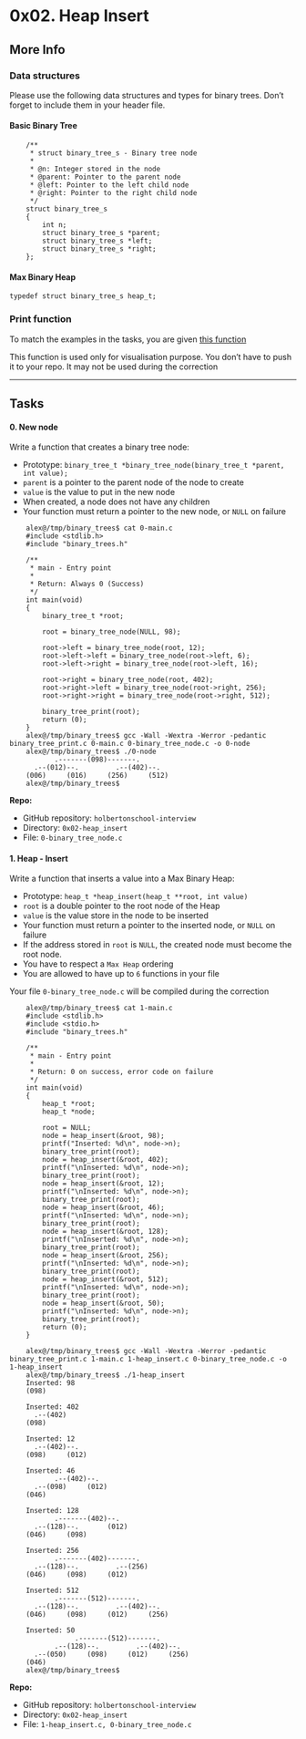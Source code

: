 # 0x02. Heap Insert

More Info
---------

### Data structures

Please use the following data structures and types for binary trees. Don’t forget to include them in your header file.

#### Basic Binary Tree
```
    /**
     * struct binary_tree_s - Binary tree node
     *
     * @n: Integer stored in the node
     * @parent: Pointer to the parent node
     * @left: Pointer to the left child node
     * @right: Pointer to the right child node
     */
    struct binary_tree_s
    {
        int n;
        struct binary_tree_s *parent;
        struct binary_tree_s *left;
        struct binary_tree_s *right;
    };
``` 

#### Max Binary Heap

    typedef struct binary_tree_s heap_t;
    

### Print function

To match the examples in the tasks, you are given [this function](https://github.com/holbertonschool/0x1C.c "this function")

This function is used only for visualisation purpose. You don’t have to push it to your repo. It may not be used during the correction

* * *

Tasks
-----



#### 0\. New node 

Write a function that creates a binary tree node:

*   Prototype: `binary_tree_t *binary_tree_node(binary_tree_t *parent, int value);`
*   `parent` is a pointer to the parent node of the node to create
*   `value` is the value to put in the new node
*   When created, a node does not have any children
*   Your function must return a pointer to the new node, or `NULL` on failure
```
    alex@/tmp/binary_trees$ cat 0-main.c 
    #include <stdlib.h>
    #include "binary_trees.h"
    
    /**
     * main - Entry point
     *
     * Return: Always 0 (Success)
     */
    int main(void)
    {
        binary_tree_t *root;
    
        root = binary_tree_node(NULL, 98);
    
        root->left = binary_tree_node(root, 12);
        root->left->left = binary_tree_node(root->left, 6);
        root->left->right = binary_tree_node(root->left, 16);
    
        root->right = binary_tree_node(root, 402);
        root->right->left = binary_tree_node(root->right, 256);
        root->right->right = binary_tree_node(root->right, 512);
    
        binary_tree_print(root);
        return (0);
    }
    alex@/tmp/binary_trees$ gcc -Wall -Wextra -Werror -pedantic binary_tree_print.c 0-main.c 0-binary_tree_node.c -o 0-node
    alex@/tmp/binary_trees$ ./0-node
           .-------(098)-------.
      .--(012)--.         .--(402)--.
    (006)     (016)     (256)     (512)
    alex@/tmp/binary_trees$
``` 

**Repo:**

*   GitHub repository: `holbertonschool-interview`
*   Directory: `0x02-heap_insert`
*   File: `0-binary_tree_node.c`



#### 1\. Heap - Insert 

Write a function that inserts a value into a Max Binary Heap:

*   Prototype: `heap_t *heap_insert(heap_t **root, int value)`
*   `root` is a double pointer to the root node of the Heap
*   `value` is the value store in the node to be inserted
*   Your function must return a pointer to the inserted node, or `NULL` on failure
*   If the address stored in `root` is `NULL`, the created node must become the root node.
*   You have to respect a `Max Heap` ordering
*   You are allowed to have up to `6` functions in your file

Your file `0-binary_tree_node.c` will be compiled during the correction
```
    alex@/tmp/binary_trees$ cat 1-main.c
    #include <stdlib.h>
    #include <stdio.h>
    #include "binary_trees.h"
    
    /**
     * main - Entry point
     *
     * Return: 0 on success, error code on failure
     */
    int main(void)
    {
        heap_t *root;
        heap_t *node;
    
        root = NULL;
        node = heap_insert(&root, 98);
        printf("Inserted: %d\n", node->n);
        binary_tree_print(root);
        node = heap_insert(&root, 402);
        printf("\nInserted: %d\n", node->n);
        binary_tree_print(root);
        node = heap_insert(&root, 12);
        printf("\nInserted: %d\n", node->n);
        binary_tree_print(root);
        node = heap_insert(&root, 46);
        printf("\nInserted: %d\n", node->n);
        binary_tree_print(root);
        node = heap_insert(&root, 128);
        printf("\nInserted: %d\n", node->n);
        binary_tree_print(root);
        node = heap_insert(&root, 256);
        printf("\nInserted: %d\n", node->n);
        binary_tree_print(root);
        node = heap_insert(&root, 512);
        printf("\nInserted: %d\n", node->n);
        binary_tree_print(root);
        node = heap_insert(&root, 50);
        printf("\nInserted: %d\n", node->n);
        binary_tree_print(root);
        return (0);
    }
    
    alex@/tmp/binary_trees$ gcc -Wall -Wextra -Werror -pedantic binary_tree_print.c 1-main.c 1-heap_insert.c 0-binary_tree_node.c -o 1-heap_insert
    alex@/tmp/binary_trees$ ./1-heap_insert
    Inserted: 98
    (098)
    
    Inserted: 402
      .--(402)
    (098)
    
    Inserted: 12
      .--(402)--.
    (098)     (012)
    
    Inserted: 46
           .--(402)--.
      .--(098)     (012)
    (046)
    
    Inserted: 128
           .-------(402)--.
      .--(128)--.       (012)
    (046)     (098)
    
    Inserted: 256
           .-------(402)-------.
      .--(128)--.         .--(256)
    (046)     (098)     (012)
    
    Inserted: 512
           .-------(512)-------.
      .--(128)--.         .--(402)--.
    (046)     (098)     (012)     (256)
    
    Inserted: 50
                .-------(512)-------.
           .--(128)--.         .--(402)--.
      .--(050)     (098)     (012)     (256)
    (046)
    alex@/tmp/binary_trees$
```   

**Repo:**

*   GitHub repository: `holbertonschool-interview`
*   Directory: `0x02-heap_insert`
*   File: `1-heap_insert.c, 0-binary_tree_node.c`

